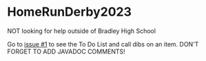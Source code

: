 # HomeRunDerby2023
NOT looking for help outside of Bradley High School


Go to [issue #1](#1) to see the To Do List and call dibs on an item. DON'T FORGET TO ADD JAVADOC COMMENTS!
